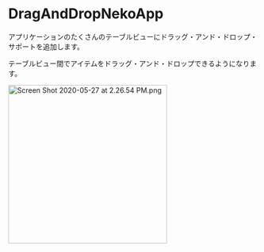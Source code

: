 # DragAndDropNekoApp

アプリケーションのたくさんのテーブルビューにドラッグ・アンド・ドロップ・サポートを追加します。

テーブルビュー間でアイテムをドラッグ・アンド・ドロップできるようになります。

<img width="320" alt="Screen Shot 2020-05-27 at 2.26.54 PM.png" src="https://mszmagic.s3-ap-northeast-1.amazonaws.com/qitta_article_dragDrop_20200528.gif">
